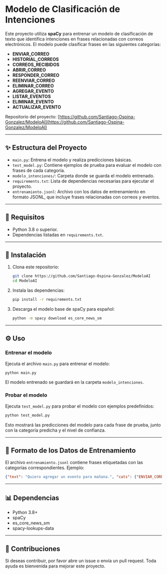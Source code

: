 # Modelo de Clasificación de Intenciones

Este proyecto utiliza **spaCy** para entrenar un modelo de clasificación de texto que identifica intenciones en frases relacionadas con correos electrónicos. El modelo puede clasificar frases en las siguientes categorías:

- **ENVIAR_CORREO**
- **HISTORIAL_CORREOS**
- **CORREOS_RECIBIDOS**
- **ABRIR_CORREO**
- **RESPONDER_CORREO**
- **REENVIAR_CORREO**
- **ELIMINAR_CORREO**
- **AGREGAR_EVENTO**
- **LISTAR_EVENTOS**
- **ELIMINAR_EVENTO**
- **ACTUALIZAR_EVENTO**

Repositorio del proyecto: [https://github.com/Santiago-Ospina-Gonzalez/ModeloAI](https://github.com/Santiago-Ospina-Gonzalez/ModeloAI)

---

## ✨ Estructura del Proyecto

- `main.py`: Entrena el modelo y realiza predicciones básicas.
- `test_model.py`: Contiene ejemplos de prueba para evaluar el modelo con frases de cada categoría.
- `modelo_intenciones/`: Carpeta donde se guarda el modelo entrenado.
- `requirements.txt`: Lista de dependencias necesarias para ejecutar el proyecto.
- `entrenamiento.jsonl`: Archivo con los datos de entrenamiento en formato JSONL, que incluye frases relacionadas con correos y eventos.
---

## 🚀 Requisitos

- Python 3.8 o superior.
- Dependencias listadas en `requirements.txt`.

---

## 🔧 Instalación

1. Clona este repositorio:
   ```bash
   git clone https://github.com/Santiago-Ospina-Gonzalez/ModeloAI
   cd ModeloAI
   ```

2. Instala las dependencias:
   ```bash
   pip install -r requirements.txt
   ```

3. Descarga el modelo base de spaCy para español:
   ```bash
   python -m spacy download es_core_news_sm
   ```

---

## ⚙️ Uso

### Entrenar el modelo

Ejecuta el archivo `main.py` para entrenar el modelo:
```bash
python main.py
```
El modelo entrenado se guardará en la carpeta `modelo_intenciones`.

### Probar el modelo

Ejecuta `test_model.py` para probar el modelo con ejemplos predefinidos:
```bash
python test_model.py
```
Esto mostrará las predicciones del modelo para cada frase de prueba, junto con la categoría predicha y el nivel de confianza.

---

## 📂 Formato de los Datos de Entrenamiento

El archivo `entrenamiento.jsonl` contiene frases etiquetadas con las categorías correspondientes. Ejemplo:

```json
{"text": "Quiero agregar un evento para mañana.", "cats": {"ENVIAR_CORREO": 0, "HISTORIAL_CORREOS": 0, "CORREOS_RECIBIDOS": 0, "ABRIR_CORREO": 0, "RESPONDER_CORREO": 0, "REENVIAR_CORREO": 0, "ELIMINAR_CORREO": 0, "AGREGAR_EVENTO": 1, "LISTAR_EVENTOS": 0, "ELIMINAR_EVENTO": 0, "ACTUALIZAR_EVENTO": 0}}
```

---

## 📊 Dependencias

- Python 3.8+
- spaCy
- es_core_news_sm
- spacy-lookups-data

---

## 💼 Contribuciones

Si deseas contribuir, por favor abre un issue o envía un pull request. Toda ayuda es bienvenida para mejorar este proyecto.

